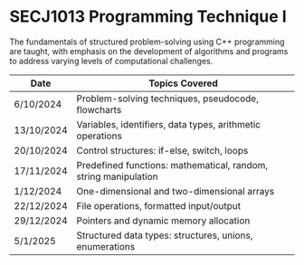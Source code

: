 # SECJ1013 Programming Technique I
 
The fundamentals of structured problem-solving using C++ programming are taught, with emphasis on the development of algorithms and programs to address varying levels of computational challenges.

<table>
  <thead>
    <tr>
      <th>Date</th>
      <th>Topics Covered</th>
    </tr>
  </thead>
  <tbody>
    <tr>
      <td>6/10/2024</td>
      <td>Problem-solving techniques, pseudocode, flowcharts</td>
    </tr>
    <tr>
      <td>13/10/2024</td>
      <td>Variables, identifiers, data types, arithmetic operations</td>
    </tr>
    <tr>
      <td>20/10/2024</td>
      <td>Control structures: if-else, switch, loops</td>
    </tr>
    <tr>
      <td>17/11/2024</td>
      <td>Predefined functions: mathematical, random, string manipulation</td>
    </tr>
    <tr>
      <td>1/12/2024</td>
      <td>One-dimensional and two-dimensional arrays</td>
    </tr>
    <tr>
      <td>22/12/2024</td>
      <td>File operations, formatted input/output</td>
    </tr>
    <tr>
      <td>29/12/2024</td>
      <td>Pointers and dynamic memory allocation</td>
    </tr>
    <tr>
      <td>5/1/2025</td>
      <td>Structured data types: structures, unions, enumerations</td>
    </tr>
  </tbody>
</table>
